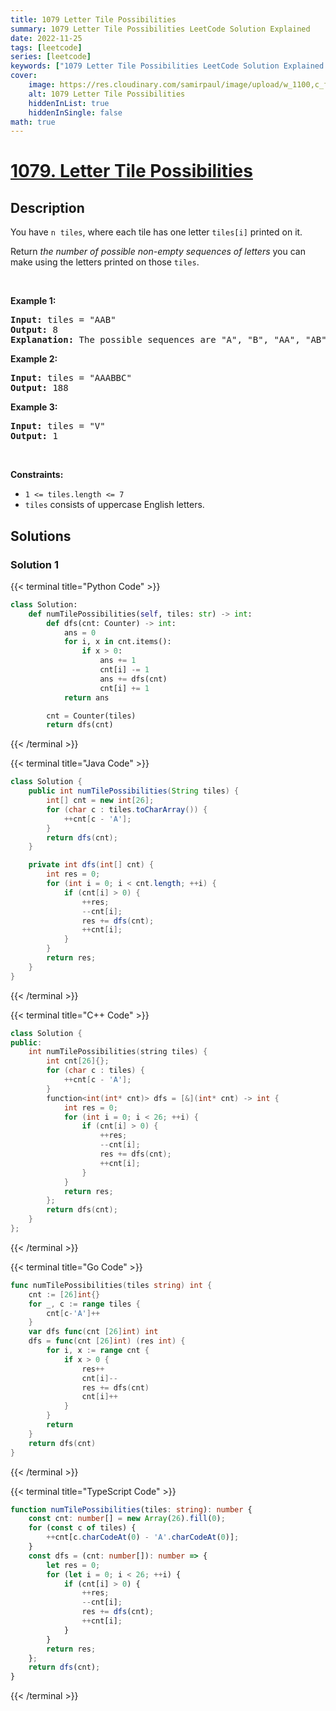 ```yaml
---
title: 1079 Letter Tile Possibilities
summary: 1079 Letter Tile Possibilities LeetCode Solution Explained
date: 2022-11-25
tags: [leetcode]
series: [leetcode]
keywords: ["1079 Letter Tile Possibilities LeetCode Solution Explained in all languages", "1079 Letter Tile Possibilities", "LeetCode", "leetcode solution in Python3 C++ Java Go PHP Ruby Swift TypeScript Rust C# JavaScript C", "GeeksforGeeks", "InterviewBit", "Coding Ninjas", "HackerRank", "HackerEarth", "CodeChef", "TopCoder", "AlgoExpert", "freeCodeCamp", "Codeforces", "GitHub", "AtCoder", "Samir Paul"]
cover:
    image: https://res.cloudinary.com/samirpaul/image/upload/w_1100,c_fit,co_rgb:FFFFFF,l_text:Arial_75_bold:1079 Letter Tile Possibilities - Solution Explained/problem-solving.webp
    alt: 1079 Letter Tile Possibilities
    hiddenInList: true
    hiddenInSingle: false
math: true
---
```



# [1079. Letter Tile Possibilities](https://leetcode.com/problems/letter-tile-possibilities)


## Description

<p>You have <code>n</code>&nbsp;&nbsp;<code>tiles</code>, where each tile has one letter <code>tiles[i]</code> printed on it.</p>

<p>Return <em>the number of possible non-empty sequences of letters</em> you can make using the letters printed on those <code>tiles</code>.</p>

<p>&nbsp;</p>
<p><strong class="example">Example 1:</strong></p>

<pre>
<strong>Input:</strong> tiles = &quot;AAB&quot;
<strong>Output:</strong> 8
<strong>Explanation: </strong>The possible sequences are &quot;A&quot;, &quot;B&quot;, &quot;AA&quot;, &quot;AB&quot;, &quot;BA&quot;, &quot;AAB&quot;, &quot;ABA&quot;, &quot;BAA&quot;.
</pre>

<p><strong class="example">Example 2:</strong></p>

<pre>
<strong>Input:</strong> tiles = &quot;AAABBC&quot;
<strong>Output:</strong> 188
</pre>

<p><strong class="example">Example 3:</strong></p>

<pre>
<strong>Input:</strong> tiles = &quot;V&quot;
<strong>Output:</strong> 1
</pre>

<p>&nbsp;</p>
<p><strong>Constraints:</strong></p>

<ul>
	<li><code>1 &lt;= tiles.length &lt;= 7</code></li>
	<li><code>tiles</code> consists of uppercase English letters.</li>
</ul>

## Solutions

### Solution 1

<!-- tabs:start -->

{{< terminal title="Python Code" >}}
```python
class Solution:
    def numTilePossibilities(self, tiles: str) -> int:
        def dfs(cnt: Counter) -> int:
            ans = 0
            for i, x in cnt.items():
                if x > 0:
                    ans += 1
                    cnt[i] -= 1
                    ans += dfs(cnt)
                    cnt[i] += 1
            return ans

        cnt = Counter(tiles)
        return dfs(cnt)
```
{{< /terminal >}}

{{< terminal title="Java Code" >}}
```java
class Solution {
    public int numTilePossibilities(String tiles) {
        int[] cnt = new int[26];
        for (char c : tiles.toCharArray()) {
            ++cnt[c - 'A'];
        }
        return dfs(cnt);
    }

    private int dfs(int[] cnt) {
        int res = 0;
        for (int i = 0; i < cnt.length; ++i) {
            if (cnt[i] > 0) {
                ++res;
                --cnt[i];
                res += dfs(cnt);
                ++cnt[i];
            }
        }
        return res;
    }
}
```
{{< /terminal >}}

{{< terminal title="C++ Code" >}}
```cpp
class Solution {
public:
    int numTilePossibilities(string tiles) {
        int cnt[26]{};
        for (char c : tiles) {
            ++cnt[c - 'A'];
        }
        function<int(int* cnt)> dfs = [&](int* cnt) -> int {
            int res = 0;
            for (int i = 0; i < 26; ++i) {
                if (cnt[i] > 0) {
                    ++res;
                    --cnt[i];
                    res += dfs(cnt);
                    ++cnt[i];
                }
            }
            return res;
        };
        return dfs(cnt);
    }
};
```
{{< /terminal >}}

{{< terminal title="Go Code" >}}
```go
func numTilePossibilities(tiles string) int {
	cnt := [26]int{}
	for _, c := range tiles {
		cnt[c-'A']++
	}
	var dfs func(cnt [26]int) int
	dfs = func(cnt [26]int) (res int) {
		for i, x := range cnt {
			if x > 0 {
				res++
				cnt[i]--
				res += dfs(cnt)
				cnt[i]++
			}
		}
		return
	}
	return dfs(cnt)
}
```
{{< /terminal >}}

{{< terminal title="TypeScript Code" >}}
```ts
function numTilePossibilities(tiles: string): number {
    const cnt: number[] = new Array(26).fill(0);
    for (const c of tiles) {
        ++cnt[c.charCodeAt(0) - 'A'.charCodeAt(0)];
    }
    const dfs = (cnt: number[]): number => {
        let res = 0;
        for (let i = 0; i < 26; ++i) {
            if (cnt[i] > 0) {
                ++res;
                --cnt[i];
                res += dfs(cnt);
                ++cnt[i];
            }
        }
        return res;
    };
    return dfs(cnt);
}
```
{{< /terminal >}}

<!-- tabs:end -->

<!-- end -->
